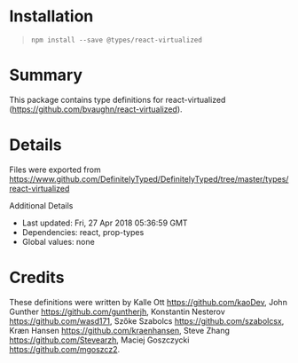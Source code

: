 # Installation
> `npm install --save @types/react-virtualized`

# Summary
This package contains type definitions for react-virtualized (https://github.com/bvaughn/react-virtualized).

# Details
Files were exported from https://www.github.com/DefinitelyTyped/DefinitelyTyped/tree/master/types/react-virtualized

Additional Details
 * Last updated: Fri, 27 Apr 2018 05:36:59 GMT
 * Dependencies: react, prop-types
 * Global values: none

# Credits
These definitions were written by Kalle Ott <https://github.com/kaoDev>, John Gunther <https://github.com/guntherjh>, Konstantin Nesterov <https://github.com/wasd171>, Szőke Szabolcs <https://github.com/szabolcsx>, Kræn Hansen <https://github.com/kraenhansen>, Steve Zhang <https://github.com/Stevearzh>, Maciej Goszczycki <https://github.com/mgoszcz2>.
